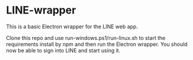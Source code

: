 # LINE-wrapper
This is a basic Electron wrapper for the LINE web app.

Clone this repo and use run-windows.ps1/run-linux.sh to start the requirements install by npm and then run the Electron wrapper. You should now be able to sign into LINE and start using it.
